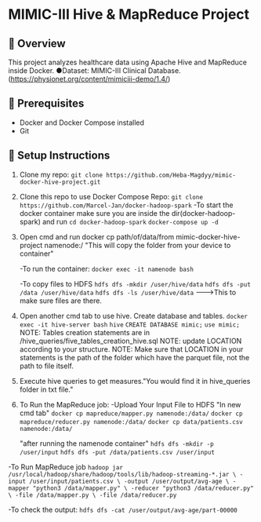 # MIMIC-III Hive & MapReduce Project

## 🚀 Overview
This project analyzes healthcare data using Apache Hive and MapReduce inside Docker.
●Dataset: MIMIC-III Clinical Database. (https://physionet.org/content/mimiciii-demo/1.4/)

## 🧱 Prerequisites

- Docker and Docker Compose installed
- Git

## 🔧 Setup Instructions

1. Clone my repo:
   `git clone https://github.com/Heba-Magdyy/mimic-docker-hive-project.git`
2. Clone this repo to use Docker Compose Repo:
   `git clone https://github.com/Marcel-Jan/docker-hadoop-spark`
   -To start the docker container make sure you are inside the dir(docker-hadoop-spark) and run
        `cd docker-hadoop-spark`
        `docker-compose up -d`

3. Open cmd and run
    docker cp path/of/data/from mimic-docker-hive-project namenode:/
    "This will copy the folder from your device to container"

   -To run the container:
    `docker exec -it namenode bash`

   -To copy files to HDFS
    `hdfs dfs -mkdir /user/hive/data`
    `hdfs dfs -put /data /user/hive/data`
    `hdfs dfs -ls /user/hive/data`    --->This to make sure files are there.

4. Open another cmd tab to use hive. Create database and tables.
     `docker exec -it hive-server bash`
     `hive`
     `CREATE DATABASE mimic;`
     `use mimic;`
    NOTE: Tables creation statements are in /hive_queries/five_tables_creation_hive.sql
    NOTE: update LOCATION according to your structure.
    NOTE: Make sure that LOCATION in your statements is the path of the folder which have the parquet file, not the path to file itself.

5. Execute hive queries to get measures."You would find it in hive_queries folder in txt file."


6. To Run the MapReduce job:
 -Upload Your Input File to HDFS
   "In new cmd tab"
    `docker cp mapreduce/mapper.py namenode:/data/`
    `docker cp mapreduce/reducer.py namenode:/data/`
    `docker cp data/patients.csv namenode:/data/`

   "after running the namenode container"
    `hdfs dfs -mkdir -p /user/input`
    `hdfs dfs -put /data/patients.csv /user/input`

-To Run MapReduce job
 `hadoop jar /usr/local/hadoop/share/hadoop/tools/lib/hadoop-streaming-*.jar \
  -input /user/input/patients.csv \
  -output /user/output/avg-age \
  -mapper "python3 /data/mapper.py" \
  -reducer "python3 /data/reducer.py" \
  -file /data/mapper.py \
  -file /data/reducer.py`

 -To check the output:
    `hdfs dfs -cat /user/output/avg-age/part-00000`


